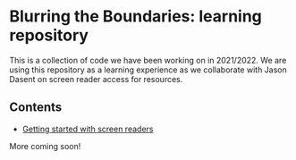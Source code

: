 # Blurring the Boundaries: learning repository
This is a collection of code we have been working on in 2021/2022. 
We are using this repository as a learning experience as we collaborate with Jason Dasent on screen reader access for resources.

## Contents
- [Getting started with screen readers](https://blurringtheboundaries.github.io/learning/GitHub-ScreenReader-Instructions.html)

More coming soon!
